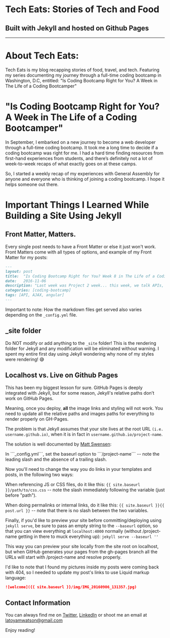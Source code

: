 # Tech Eats: Stories of Tech and Food
## Built with Jekyll and hosted on Github Pages
<hr>

# About Tech Eats:

Tech Eats is my blog recapping stories of food, travel, and tech. Featuring my series documenting my journey through a full-time coding bootcamp in Washington, D.C, entitled: "Is Coding Bootcamp Right for You? A Week in The Life of a Coding Bootcamper"

# "Is Coding Bootcamp Right for You? A Week in The Life of a Coding Bootcamper"

In September, I embarked on a new journey to become a web developer through a full-time coding bootcamp. It took me a long time to decide if a coding bootcamp was right for me. I had a hard time finding resources from first-hand experiences from students, and there’s definitely not a lot of week-to-week recaps of what exactly goes on at these camps.

So, I started a weekly recap of my experiences with General Assembly for anyone and everyone who is thinking of joining a coding bootcamp. I hope it helps someone out there.

# Important Things I Learned While Building a Site Using Jekyll

## Front Matter, Matters.

Every single post needs to have a Front Matter or else it just won't work. Front Matters come with all types of options, and example of my Front Matter for my posts:

```md
---
layout: post
title:  "Is Coding Bootcamp Right for You? Week 8 in The Life of a Coding Bootcamper"
date:   2016-11-06
description: "Last week was Project 2 week... this week, we talk APIs, AJAX, Building our own API, Firebase and the introduction to Project 3. Let's go!"
categories: [coding-bootcamp]
tags: [API, AJAX, angular]
---
```

Important to note: How the markdown files get served also varies depending on the ```_config.yml``` file.

## _site folder

Do NOT modify or add anything to the ```_site``` folder! This is the rendering folder for Jekyll and any modification will be eliminated without warning. I spent my entire first day using Jekyll wondering why none of my styles were rendering! 😅

## Localhost vs. Live on Github Pages

This has been my biggest lesson for sure. GitHub Pages is deeply integrated with Jekyll, but for some reason, Jekyll's relative paths don’t work on GitHub Pages.

 Meaning, once you deploy, **all** the image links and styling will not work. You need to update all the relative paths and images paths for everything to render properly on GH-Pages.

The problem is that Jekyll assumes that your site lives at the root URL ```(i.e. username.github.io)```, when it is in fact in ```username.github.io/project-name```.

The solution is well documented by [Matt Swensen](https://github.com/jekyll/jekyll/issues/332#issuecomment-18952908):

<quote>
In ```_config.yml```, set the baseurl option to ```/project-name``` -- note the leading slash and the absence of a trailing slash.

Now you'll need to change the way you do links in your templates and posts, in the following two ways:

When referencing JS or CSS files, do it like this:
```{{ site.baseurl }}/path/to/css.css```
-- note the slash immediately following the variable (just before "path").

When doing permalinks or internal links, do it like this:
```{{ site.baseurl }}{{ post.url }}```
-- note that there is no slash between the two variables.

Finally, if you'd like to preview your site before committing/deploying using ```jekyll serve```, be sure to pass an empty string to the ```--baseurl``` option, so that you can view everything at ```localhost:4000``` normally (without /project-name getting in there to muck everything up):
```jekyll serve --baseurl ''```

This way you can preview your site locally from the site root on localhost, but when GitHub generates your pages from the gh-pages branch all the URLs will start with /project-name and resolve properly.
</quote>

I'd like to note that I found my pictures inside my posts were coming back with 404, so I needed to update my post's links to use Liquid markup language:

```md
![welcome]({{ site.baseurl }}/img/IMG_20160906_131357.jpg)
```

 ## Contact Information
 You can always find me on [Twitter](https://twitter.com/lmwatsonn), [LinkedIn](https://www.linkedin.com/in/watsonlm) or shoot me an email at latoyamwatson@gmail.com

 Enjoy reading!
